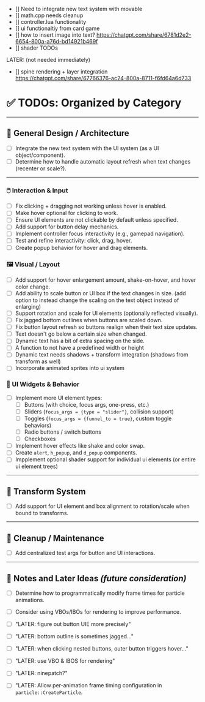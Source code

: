 

- [] Need to integrate new text system with movable
- [] math.cpp needs cleanup
- [] controller.lua functionality
- [] ui functionaltiy from card game
- [] how to insert image into text? https://chatgpt.com/share/6781d2e2-6654-800a-a76d-bd14921b469f
- [] shader TODOs

LATER: (not needed immediately)
- [] spine rendering + layer integration https://chatgpt.com/share/67766376-ac24-800a-8711-f6fd64a6d733


# ✅ TODOs: Organized by Category

---

## 🧠 General Design / Architecture

- [ ] Integrate the new text system with the UI system (as a UI object/component).
- [ ] Determine how to handle automatic layout refresh when text changes (recenter or scale?).

---
### 🖱️ Interaction & Input

- [ ] Fix clicking + dragging not working unless hover is enabled.
- [ ] Make hover optional for clicking to work.
- [ ] Ensure UI elements are not clickable by default unless specified.
- [ ] Add support for button delay mechanics.
- [ ] Implement controller focus interactivity (e.g., gamepad navigation).
- [ ] Test and refine interactivity: click, drag, hover.
- [ ] Create popup behavior for hover and drag elements.

### 🖼️ Visual / Layout

- [ ] Add support for hover enlargement amount, shake-on-hover, and hover color change.
- [ ] Add ability to scale button or UI box if the text changes in size. (add option to instead change the scaling on the text object instead of enlarging)
- [ ] Support rotation and scale for UI elements (optionally reflected visually).
- [ ] Fix jagged bottom outlines when buttons are scaled down.
- [ ] Fix button layout refresh so buttons realign when their text size updates.
- [ ] Text doesn't go below a certain size when changed.
- [ ] Dynamic text has a bit of extra spacing on the side.
- [ ] A function to not have a predefined width or height 
- [ ] Dynamic text needs shadows + transform integration (shadows from transform as well)
- [ ] Incorporate animated sprites into ui system

### 🧪 UI Widgets & Behavior

- [ ] Implement more UI element types:
  - [ ] Buttons (with choice, focus args, one-press, etc.)
  - [ ] Sliders (`focus_args = {type = "slider"}`, collision support)
  - [ ] Toggles (`focus_args = {funnel_to = true}`, custom toggle behaviors)
  - [ ] Radio buttons / switch buttons
  - [ ] Checkboxes
- [ ] Implement hover effects like shake and color swap.
- [ ] Create `alert`, `h_popup`, and `d_popup` components.
- [ ] Impplement optional shader support for individual ui elements (or entire ui element trees)

---

## 🧱 Transform System

- [ ] Add support for UI element and box alignment to rotation/scale when bound to transforms.

---

## 🧼 Cleanup / Maintenance

- [ ] Add centralized test args for button and UI interactions.

---

## 🧭 Notes and Later Ideas *(future consideration)*
- [ ] Determine how to programmatically modify frame times for particle animations.
- [ ] Consider using VBOs/IBOs for rendering to improve performance.
- [ ] "LATER: figure out button UIE more precisely"
- [ ] "LATER: bottom outline is sometimes jagged…"
- [ ] "LATER: when clicking nested buttons, outer button triggers hover…"
- [ ] "LATER: use VBO & IBOS for rendering"
- [ ] "LATER: ninepatch?"
- [ ] "LATER: Allow per-animation frame timing configuration in `particle::CreateParticle`.

